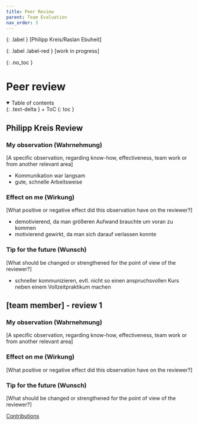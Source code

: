 ```yaml
---
title: Peer Review
parent: Team Evaluation
nav_order: 3
---
```


{: .label }
[Philipp Kreis/Raslan Ebuheit]

{: .label .label-red }
[work in progress]

{: .no_toc }
# Peer review

<details open markdown="block">
{: .text-delta }
<summary>Table of contents</summary>
+ ToC
{: toc }
</details>

## Philipp Kreis Review

### My observation (Wahrnehmung)

[A specific observation, regarding know-how, effectiveness, team work or from another relevant area]

- Kommunikation war langsam
- gute, schnelle Arbeitsweise

### Effect on me (Wirkung)

[What positive or negative effect did this observation have on the reviewer?]

- demotivierend, da man größeren Aufwand brauchte um voran zu kommen
- motivierend gewirkt, da man sich darauf verlassen konnte
### Tip for the future (Wunsch)

[What should be changed or strengthened for the point of view of the reviewer?]
- schneller kommunizieren, evtl. nicht so einen anspruchsvollen Kurs neben einem Vollzeitpraktikum machen

## [team member] - review 1

### My observation (Wahrnehmung)

[A specific observation, regarding know-how, effectiveness, team work or from another relevant area]

### Effect on me (Wirkung)

[What positive or negative effect did this observation have on the reviewer?]

### Tip for the future (Wunsch)

[What should be changed or strengthened for the point of view of the reviewer?]



[Contributions](https://pillek.github.io/team-eval/contributions.html)
